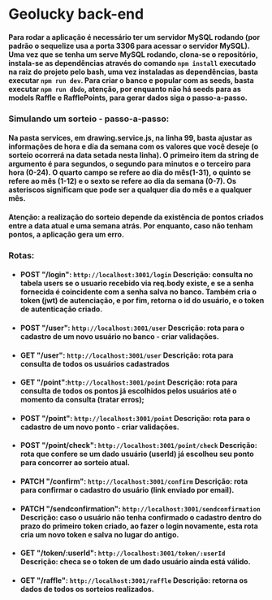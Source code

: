# Geolucky back-end

#### Para rodar a aplicação é necessário ter um servidor MySQL rodando (por padrão o sequelize usa a porta 3306 para acessar o servidor MySQL). Uma vez que se tenha um serve MySQL rodando, clona-se o repositório, instala-se as dependências através do comando ```npm install``` executado na raiz do projeto pelo bash, uma vez instaladas as dependências, basta executar ```npm run dev```. Para criar o banco e popular com as seeds, basta executar ```npm run dbdo```, atenção, por enquanto não há seeds para as models Raffle e RafflePoints, para gerar dados siga o passo-a-passo.

### Simulando um sorteio - passo-a-passo:
#### Na pasta services, em drawing.service.js, na linha 99, basta ajustar as informações de hora e dia da semana com os valores que você deseje (o sorteio ocorrerá na data setada nesta linha). O primeiro item da string de argumento é para segundos, o segundo para minutos e o terceiro para hora (0-24). O quarto campo se refere ao dia do mês(1-31), o quinto se refere ao mês (1-12) e o sexto se refere ao dia da semana (0-7). Os asteriscos significam que pode ser a qualquer dia do mês e a qualquer mês.
#### Atenção: a realização do sorteio depende da existência de pontos criados entre a data atual e uma semana atrás. Por enquanto, caso não tenham pontos, a aplicação gera um erro.

### Rotas:
- #### POST "/login": ```http://localhost:3001/login``` Descrição: consulta no tabela users se o usuario recebido via req.body existe, e se a senha fornecida é coincidente com a senha salva no banco. Também cria o token (jwt) de autenciação, e por fim, retorna o id do usuário, e o token de autenticação criado.
- #### POST "/user": ```http://localhost:3001/user``` Descrição: rota para o cadastro de um novo usuário no banco - criar validações.
- #### GET "/user": ```http://localhost:3001/user``` Descrição: rota para consulta de todos os usuários cadastrados
- #### GET "/point":```http://localhost:3001/point``` Descrição: rota para consulta de todos os pontos já escolhidos pelos usuários até o momento da consulta (tratar erros);
- #### POST "/point": ```http://localhost:3001/point``` Descrição: rota para o cadastro de um novo ponto - criar validações.
- #### POST "/point/check": ```http://localhost:3001/point/check``` Descrição: rota que confere se um dado usuário (userId) já escolheu seu ponto para concorrer ao sorteio atual.
- #### PATCH "/confirm": ```http://localhost:3001/confirm``` Descrição: rota para confirmar o cadastro do usuário (link enviado por email).
- #### PATCH "/sendconfirmation": ```http://localhost:3001/sendconfirmation``` Descrição: caso o usuário não tenha confirmado o cadastro dentro do prazo do primeiro token criado, ao fazer o login novamente, esta rota cria um novo token e salva no lugar do antigo.
- #### GET "/token/:userId": ```http://localhost:3001/token/:userId``` Descrição: checa se o token de um dado usuário ainda está válido.
- #### GET "/raffle": ```http://localhost:3001/raffle``` Descrição: retorna os dados de todos os sorteios realizados.
